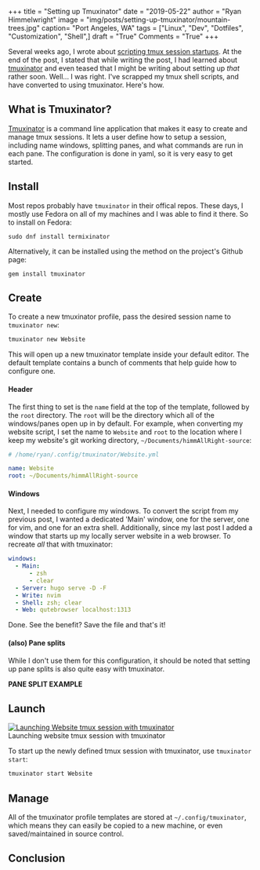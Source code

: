 +++
title  = "Setting up Tmuxinator"
date   = "2019-05-22"
author = "Ryan Himmelwright"
image  = "img/posts/setting-up-tmuxinator/mountain-trees.jpg"
caption= "Port Angeles, WA"
tags   = ["Linux", "Dev", "Dotfiles", "Customization", "Shell",]
draft  = "True"
Comments = "True"
+++

Several weeks ago, I wrote about [scripting tmux session
startups](/post/scripting-tmux-workspaces/). At the end of the post, I stated
that while writing the post, I had learned about [tmuxinator](https://github.com/tmuxinator/tmuxinator) and even teased
that I might be writing about setting up *that* rather soon. Well... I was
right. I've scrapped my tmux shell scripts, and have converted to using
tmuxinator. Here's how.

<!--more-->

## What is Tmuxinator?
[Tmuxinator](https://github.com/tmuxinator/tmuxinator) is a command line
application that makes it easy to create and manage tmux sessions. It lets a
user define how to setup a session, including name windows, splitting panes,
and what commands are run in each pane. The configuration is done in yaml, so
it is very easy to get started.

## Install
Most repos probably have `tmuxinator` in their offical repos. These days, I
mostly use Fedora on all of my machines and I was able to find it there. So to
install on Fedora:

```shell
sudo dnf install termixinator
```

Alternatively, it can be installed using the method on the project's Github
page:

```shell
gem install tmuxinator
```


## Create
To create a new tmuxinator profile, pass the desired session name to `tmuxinator new`:

```sh
tmuxinator new Website
```

This will open up a new tmuxinator template inside your default editor. The
default template contains a bunch of comments that help guide how to configure
one.


#### Header

The first thing to set is the `name` field at the top of the template, followed
by the `root` directory. The `root` will be the directory which all of the
windows/panes open up in by default. For example, when converting my website
script, I set the name to `Website` and `root` to the location where I keep my
website's git working directory, `~/Documents/himmAllRight-source`:

```yaml
# /home/ryan/.config/tmuxinator/Website.yml

name: Website
root: ~/Documents/himmAllRight-source
```

#### Windows

Next, I needed to configure my windows. To convert the script from my previous
post, I wanted a dedicated 'Main' window, one for the server, one for vim, and
one for an extra shell. Additionally, since my last post I added a window that
starts up my locally server website in a web browser. To recreate *all* that
with tmuxinator:

```yaml
windows:
  - Main:
      - zsh
      - clear
  - Server: hugo serve -D -F
  - Write: nvim
  - Shell: zsh; clear
  - Web: qutebrowser localhost:1313
```

Done. See the benefit? Save the file and that's it!

#### (also) Pane splits

While I don't use them for this configuration, it should be noted that setting
up pane splits is also quite easy with tmuxinator.

**PANE SPLIT EXAMPLE**

## Launch

<a href='../../img/posts/setting-up-tmuxinator/start-website-tmuxinator.gif'>
<img alt="Launching Website tmux session with tmuxinator" src="../../img/posts/setting-up-tmuxinator/starting-website-tmuxinator.png" onmouseover="this.src='../../img/posts/setting-up-tmuxinator/start-website-tmuxinator.gif'" onmouseout="this.src='../../img/posts/setting-up-tmuxinator/starting-website-tmuxinator.png'" style="max-width: 100%;"/>
</a>
<div class="caption">Launching website tmux session with tmuxinator</div>

To start up the newly defined tmux session with tmuxinator, use `tmuxinator
start`:

```sh
tmuxinator start Website
```


## Manage
All of the tmuxinator profile templates are stored at `~/.config/tmuxinator`,
which means they can easily be copied to a new machine, or even
saved/maintained in source control.

## Conclusion
